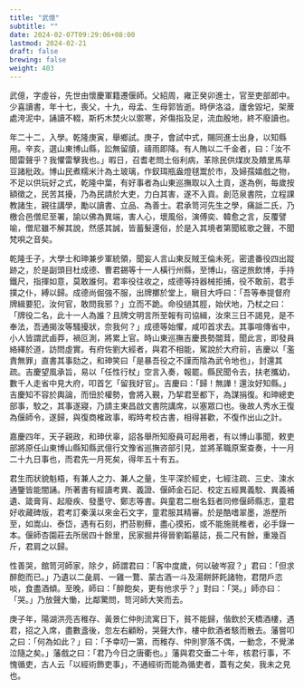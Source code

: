 ```yaml
---
title: "武億"
subtitle: ""
date: 2024-02-07T09:29:06+08:00
lastmod: 2024-02-21
draft: false
brewing: false
weight: 403
---
```



武億，字虛谷，先世由懷慶軍籍遷偃師。父紹周，雍正癸卯進士，官至吏部郎中。少喜讀書，年十七，喪父，十九，母孟、生母郭皆逝。時伊洛溢，廬舍毀圮，架蓆處洿泥中，誦讀不輟，斯朽木焚火以禦寒，斧傷指及足，流血殷地，終不廢讀也。

年二十二，入學。乾隆庚寅，舉鄉試。庚子，會試中式，賜同進士出身，以知縣用。辛亥，選山東博山縣，訟無留牘，禱雨即降。有人賄以二千金者，曰：「汝不聞雷聲乎？我懼雷擊我也。」暇日，召耆老問土俗利病，革除民供煤炭及饋里馬草豆諸秕政。博山民煮糯米汁為土玻璃，作釵珥瓶盎燈毬鬻於市，及婦孺嬉戲之物，不足以供玩好之式，乾隆中葉，有好事者為山東巡撫取以入土貢，遂為例，每歲按額徵之，民苦其擾，乃為民請於大吏，力白其害，遂不入貢。創范泉書院，立程課教諸生，親往講學，勵以讀書、立品、為善士。君承笥河先生之學，痛詆二氏，乃檄合邑僧尼至署，諭以佛為異端，害人心，壞風俗，演傅奕、韓愈之言，反覆譬喻，僧尼雖不解其說，然感其誠，皆蓄髮還俗，於是入其境者第聞絃歌之聲，不聞梵唄之音矣。

乾隆壬子，大學士和珅兼步軍統領，聞妄人言山東反賊王倫未死，密遣番役四出蹤跡之，於是副頭目杜成德、曹君錫等十一人橫行州縣，至博山，宿逆旅飲博，手持鐵尺，指揮如意，莫敢誰何。君率役往收之，成德等持器械拒捕，役不敢前，君手撲之仆，縛以歸。成德尚倔強不服，出牌擲於堂上，瞋目大呼曰：「吾等奉提督府牌緝要犯，汝何官，敢問我邪？」立而不跪。命役撾其脛，始伏地，乃杖之曰：「牌役二名，此十一人為誰？且牌文明言所至報有司協緝，汝來三日不謁見，是不奉法，吾通揭汝等騷擾狀，奈我何？」成德等始懼，咸叩首求去。其事喧傳省中，小人皆謂武鹵莽，禍叵測，將累上官。時山東巡撫吉慶畏勢闒茸，聞此言，即發員絡繹於道，訪問虛實。有府佐劉大經者，與君不相能，駕說於大府前，吉慶以「濫責無罪」直書其事劾之，和珅笑曰「是暴吾役之不謹而陰為武令地也」，封還其疏。吉慶望風承旨，易以「任性行杖」空言入奏，報罷。縣民聞令去，扶老攜幼，數千人走省中見大府，叩首乞「留我好官」。吉慶曰：「歸！無譁！還汝好知縣。」吉慶知不容於輿論，而忸於權勢，會將入覲，乃挈君至都下，為謀捐復。和珅總吏部事，駮之，其事遂寢，乃請主東昌啟文書院講席，以塞眾口也。後故人秀水王復為偃師令，遂歸，與復商榷政事，暇時考校古書，相得甚歡，不復作出山之計。

嘉慶四年，天子親政，和珅伏辜，詔各舉所知廢員可起用者，有以博山事聞，敕吏部將原任山東博山縣知縣武億行文豫省巡撫咨部引見，並將革職原案查奏，十一月二十九日事也，而君先一月死矣，得年五十有五。

君生而狀貌魁梧，有兼人之力、兼人之量，生平深於經史，七經注疏、三史、涑水通鑒皆能闇誦。所著書有經讀考異、義證、偃師金石記、校定五經異義駮、異義補遺、箴膏肓、起廢疾、發墨守、鄭志等書。與童君二樹名鈺者同修偃師縣志，童君好收藏碑版，君考訂秦漢以來金石文字，童君服其精審。於是酷嗜翠墨，游歷所至，如嵩山、泰岱，遇有石刻，捫苔剔蘚，盡心摸拓，或不能施氈椎者，必手錄一本。偃師杏園莊去所居四十餘里，民家掘井得晉劉韜墓誌，長二尺有餘，重幾百斤，君肩之以歸。

性善哭，館笥河師家，除夕，師謂君曰：「客中度歲，何以破岑寂？」君曰：「但求醉飽而已。」乃遺以二彘肩、一雞一鶩、蒙古酒一斗及湯餅䬪飥諸物，君閉戶恣啖，食盡酒傾。至晚，師曰：「醉飽矣，更有他求乎？」對曰：「哭。」師亦曰：「哭。」乃放聲大慟，比鄰驚問，笥河師大笑而去。

庚子年，陽湖洪亮吉稚存、黃景仁仲則流寓日下，貧不能歸，偕飲於天橋酒樓，遇君，招之入席，盡數盞後，忽左右顧盼，哭聲大作，樓中飲酒者駭而散去。藩嘗叩之曰：「何為如此？」曰：「予幸叨一第，而稚存、仲則寥落不偶，一動念，不覺涕泣隨之矣。」藩戲之曰：「君乃今日之唐衢也。」藩與君交垂二十年，核君行事，不愧循吏，古人云「以經術飾吏事」，不通經術而能為循吏者，蓋有之矣，我未之見也。